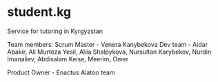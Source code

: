 # student.kg
Service for tutoring in Kyrgyzstan

Team members:
Scrum Master - Venera Kanybekova
Dev team - Aidar Abakir, Ali Murteza Yesil, Aliia Shalpykova, Nursultan Karybekov, Nurdin Imanaliev, Abdisalam Keise, Meerim, Omer 

Product Owner - Enactus Alatoo team
